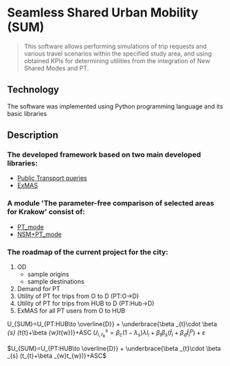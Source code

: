 # Seamless Shared Urban Mobility (SUM)
> This software allows performing simulations of trip requests and various travel scenarios within the specified study area, and using obtained KPIs for determining utilities from the integration of New Shared Modes and PT.
## Technology
The software was implemented using Python programming language and its basic libraries
## Description
### The developed framework based on two main developed libraries:
* [Public Transport queries](https://github.com/RafalKucharskiPK/query_PT)
* [ExMAS](https://github.com/RafalKucharskiPK/ExMAS/tree/master/ExMAS)
### A module 'The parameter-free comparison of selected areas for Krakow' consist of:
* [PT_mode](https://github.com/OlhaShulikaUJ/SUM_project/tree/main/PT)
* [NSM+PT_mode](https://github.com/OlhaShulikaUJ/SUM_project/tree/main/NSM%2BPT)
### The roadmap of the current project for the city:
1) OD 
   * sample origins
   * sample destinations
2) Demand for PT
3) Utility of PT for trips from O to D (PT:O→D)
4) Utility of PT for trips from HUB to D (PT:Hub→D)
5) ExMAS for all PT users from O to HUB

U_{SUM}=U_{PT:HUB\to \overline{D}} + \underbrace{\beta _{t}\cdot \beta _{s} (t_{t}+\beta _{w}t_{w})}+ASC
$U^s_{i, r_k} = \beta_c (1 - \lambda_s)\lambda l_i + \beta_t \beta_s (\hat{t}_i + \beta_d \hat{t}^p_i) + \varepsilon$

$U_{SUM}=U_{PT:HUB\to \overline{D}} + \underbrace{\beta _{t}\cdot \beta _{s} (t_{t}+\beta _{w}t_{w})}+ASC$
